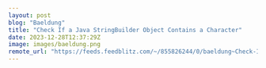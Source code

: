 ```yaml
---
layout: post
blog: "Baeldung"
title: "Check If a Java StringBuilder Object Contains a Character"
date: 2023-12-28T12:37:29Z
image: images/baeldung.png
remote_url: "https://feeds.feedblitz.com/~/855826244/0/baeldung~Check-If-a-Java-StringBuilder-Object-Contains-a-Character"
---
```

